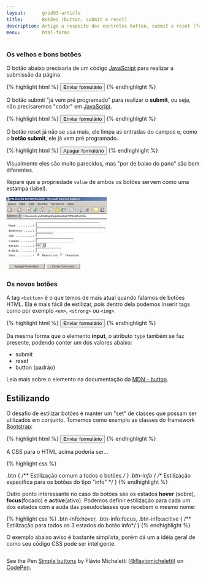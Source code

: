 ```yaml
---
layout:      grid93-article
title:       Botões (button, submit e reset)
description: Artigo a respeito dos controles button, submit e reset (formulário web) - HTML e CSS
menu:        html-forms
---
```


### Os velhos e bons botões

O botão abaixo precisaria de um código [JavaScript](/javascript/) para realizar a submissão da página.

{% highlight html %}
<input type="button" value="Enviar formulário" />
{% endhighlight %}

O botão submit "já vem pré programado" para realizar o __submit__, ou seja, não precisaremos "codar" em [JavaScript](/javascript/).

{% highlight html %}
<input type="submit" value="Enviar formulário" />
{% endhighlight %}

O botão reset já não se usa mais, ele limpa as entradas do campos e, como o __botão submit__, ele já vem pré programado.

{% highlight html %}
<input type="reset" value="Apagar formulário" />
{% endhighlight %}

Visualmente eles são muito parecidos, mas "por de baixo do pano" são bem diferentes.

Repare que a propriedade `value` de ambos os botões servem como uma estampa (label).

![Ilustração de um campo de button, submit e reset](buttons.jpg "Ilustração de um campo de button, submit e reset")


### Os novos botões

A tag `<button>` é o que temos de mais atual quando falamos de botões HTML. Ela é mais fácil de estilizar, pois dentro
dela podemos inserir tags como por exemplo `<em>`, `<strong>` ou `<img>`.

{% highlight html %}
<button name="button">Enviar formulário</button>
{% endhighlight %}

Da mesma forma que o elemento __input__, o atributo `type` também se faz presente, podendo conter um dos valores abaixo:

- submit
- reset
- button (padrão)

Leia mais sobre o elemento na documentação da 
[MDN - button](https://developer.mozilla.org/pt-BR/docs/Web/HTML/Element/button "link-externo").



Estilizando
---

O desafio de estilizar botões é manter um "set" de classes que possam ser utilizados em conjunto. Tomemos como exemplo
as classes do framework [Bootstrap](http://getbootstrap.com/ "link-externo"):

{% highlight html %}
<button class="btn btn-info">Enviar formulário</button>
{% endhighlight %}

A CSS para o HTML acima poderia ser...

{% highlight css %}

.btn {
    /** Estilização comum a todos o botões */
}
.btn-info {
    /** Estilização específica para os botões do tipo "info" */
}
{% endhighlight %}

Outro ponto interessante no caso do botões são os estados __hover__ (sobre), __focus__(focado) e __active__(ativo).
Podemos definir estilização para cada um dos estados com a auda das pseudoclasses que recebem o mesmo nome:

{% highlight css %}
.btn-info:hover, .btn-info:focus, .btn-info:acitive {
    /** Estilização para todos os 3 estados do botão info*/
}
{% endhighlight %}

O exemplo abaixo aviso é bastante simplista, porém dá um a idéia geral de como seu código CSS pode ser inteligente.

<div data-height="178" data-theme-id="2897" data-slug-hash="emJawG" data-default-tab="null" data-user="flaviomicheletti" class='codepen'><pre><code></code></pre>
<p>See the Pen <a href='http://codepen.io/flaviomicheletti/pen/emJawG/'>Simple buttons</a> by Flávio Micheletti (<a href='http://codepen.io/flaviomicheletti'>@flaviomicheletti</a>) on <a href='http://codepen.io'>CodePen</a>.</p>
</div><script async src="//assets.codepen.io/assets/embed/ei.js"></script>